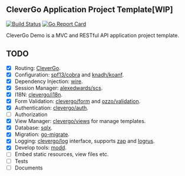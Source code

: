 CleverGo Application Project Template[WIP]
------------------------------------------

[![Build Status](https://travis-ci.org/clevergo/demo.svg?branch=master)](https://travis-ci.org/clevergo/demo)
[![Go Report Card](https://goreportcard.com/badge/github.com/clevergo/demo)](https://goreportcard.com/report/github.com/clevergo/demo)

CleverGo Demo is a MVC and RESTful API application project template.

## TODO

- [x] Routing: [CleverGo](https://github.com/clevergo/clevergo).
- [x] Configuration: [spf13/cobra](https://github.com/spf13/cobra) and [knadh/koanf](https://github.com/knadh/koanf).
- [x] Dependency Injection: [wire](https://github.com/google/wire).
- [x] Session Manager: [alexedwards/scs](https://github.com/alexedwards/scs).
- [x] I18N: [clevergo/i18n](https://github.com/clevergo/log).
- [x] Form Validation: [clevergo/form](https://github.com/clevergo/form) and [ozzo/validation](https://github.com/go-ozzo/ozzo-validation).
- [x] Authentication: [clevergo/auth](https://github.com/clevergo/auth).
- [ ] Authorization
- [x] View Manager: [clevergo/views](https://github.com/clevergo/auth) for manage templates.
- [x] Database: [sqlx](https://github.com/jmoiron/sqlx).
- [x] Migration: [go-migrate](https://github.com/golang-migrate/migrate).
- [x] Logging: [clevergo/log](https://github.com/clevergo/log) interface, supports [zap](https://github.com/clevergo/log/tree/master/zapadapter) and [logrus](https://github.com/clevergo/log/tree/master/logrusadapter).
- [x] Develop tools: [modd](https://github.com/cortesi/modd).
- [ ] Embed static resources, view files etc.
- [ ] Tests
- [ ] Documents
